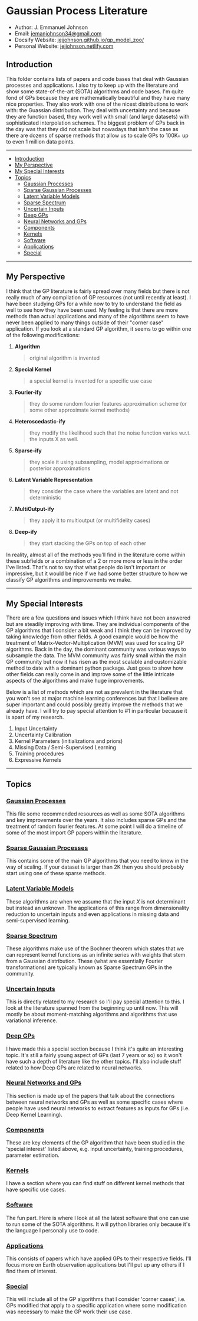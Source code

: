 # Gaussian Process Literature

* Author: J. Emmanuel Johnson
* Email: jemanjohnson34@gmail.com
* Docsify Website: [jejjohnson.github.io/gp_model_zoo/](https://jejjohnson.github.io/gp_model_zoo/)
* Personal Website: [jejjohnson.netlify.com](https://jejjohnson.netlify.com)


## Introduction 

This folder contains lists of papers and code bases that deal with Gaussian processes and applications. I also try to keep up with the literature and show some state-of-the-art (SOTA) algorithms and code bases. I'm quite fond of GPs because they are mathematically beautiful and they have many nice properties. They also work with one of the nicest distributions to work with: the Guassian distribution. They deal with uncertainty and because they are function based, they work well with small (and large datasets) with sophisticated interpolation schemes. The biggest problem of GPs back in the day was that they did not scale but nowadays that isn't the case as there are dozens of sparse methods that allow us to scale GPs to 100K+ up to even 1 million data points.

---

- [Introduction](#introduction)
- [My Perspective](#my-perspective)
- [My Special Interests](#my-special-interests)
- [Topics](#topics)
  - [Gaussian Processes](#gaussian-processes)
  - [Sparse Gaussian Processes](#sparse-gaussian-processes)
  - [Latent Variable Models](#latent-variable-models)
  - [Sparse Spectrum](#sparse-spectrum)
  - [Uncertain Inputs](#uncertain-inputs)
  - [Deep GPs](#deep-gps)
  - [Neural Networks and GPs](#neural-networks-and-gps)
  - [Components](#components)
  - [Kernels](#kernels)
  - [Software](#software)
  - [Applications](#applications)
  - [Special](#special)


---
## My Perspective

I think that the GP literature is fairly spread over many fields but there is not really much of any compilation of GP resources (not until recently at least). I have been studying GPs for a while now to try to understand the field as well to see how they have been used. My feeling is that there are more methods than actual applications and many of the algorithms seem to have never been applied to many things outside of their "corner case" application. If you look at a standard GP algorithm, it seems to go within one of the following modifications:

1. **Algorithm**
   > original algorithm is invented
2. **Special Kernel**
   > a special kernel is invented for a specific use case
3. **Fourier-ify**
   > they do some random fourier features approximation scheme (or some other approximate kernel methods) 
4. **Heteroscedastic-ify**
   > they modify the likelihood such that the noise function varies w.r.t. the inputs X as well.
5. **Sparse-ify**
   > they scale it using subsampling, model approximations or posterior approximations
6. **Latent Variable Representation**
   > they consider the case where the variables are latent and not deterministic
7. **MultiOutput-ify**
   > they apply it to multioutput (or multifidelity cases)
8.  **Deep-ify**
    > they start stacking the GPs on top of each other

In reality, almost all of the methods you'll find in the literature come within these subfields or a combination of a 2 or more more or less in the order I've listed. That's not to say that what people do isn't important or impressive, but it would be nice if we had some better structure to how we classify GP algorithms and improvements we make.

---
## My Special Interests

There are a few questions and issues which I think have not been answered but are steadily improving with time. They are individual components of the GP algorithms that I consider a bit weak and I think they can be improved by taking knowledge from other fields. A good example would be how the treatment of Matrix-Vector-Multiplication (MVM) was used for scaling GP algorithms. Back in the day, the dominant community was various ways to subsample the data. The MVM community was fairly small within the main GP community but now it has risen as the most scalable and customizable method to date with a dominant python package. Just goes to show how other fields can really come in and improve some of the little intricate aspects of the algorithms and make huge improvements.

Below is a list of methods which are not as prevalent in the literature that you won't see at major machine learning conferences but that I believe are super important and could possibly greatly improve the methods that we already have. I will try to pay special attention to #1 in particular because it is apart of my research.

1. Input Uncertainty
2. Uncertainty Calibration
3. Kernel Parameters (initializations and priors)
4. Missing Data / Semi-Supervised Learning
5. Training procedures
6. Expressive Kernels

---
## Topics

### [Gaussian Processes](literature/gps.md)

This file some recommended resources as well as some SOTA algorithms and key improvements over the years. It also includes sparse GPs and the treatment of random fourier features. At some point I will do a timeline of some of the most import GP papers within the literature. 

### [Sparse Gaussian Processes](literature/sparse_gps.md)

This contains some of the main GP algorithms that you need to know in the way of scaling. If your dataset is larger than 2K then you should probably start using one of these sparse methods.

### [Latent Variable Models](literature/latent_variable.md)

These algorithms are when we assume that the input $X$ is not determinant but instead an unknown. The applications of this range from dimensionality reduction to uncertain inputs and even applications in missing data and semi-supervised learning.

### [Sparse Spectrum](literature/fourier.md)

These algorithms make use of the Bochner theorem which states that we can represent kernel functions as an infinite series with weights that stem from a Gaussian distribution. These (what are essentially Fourier transformations) are typically known as Sparse Spectrum GPs in the community.

### [Uncertain Inputs](literature/uncertain_inputs.md)

This is directly related to my research so I'll pay special attention to this. I look at the literature spanned from the beginning up until now. This will mostly be about moment-matching algorithms and algorithms that use variational inference.

### [Deep GPs](literature/deep_gps.md)

I have made this a special section because I think it's quite an interesting topic. It's still a fairly young aspect of GPs (last 7 years or so) so it won't have such a depth of literature like the other topics. I'll also include stuff related to how Deep GPs are related to neural networks.

### [Neural Networks and GPs](literature/neural_networks.md)

This section is made up of the papers that talk about the connections between neural networks and GPs as well as some specific cases where people have used neural networks to extract features as inputs for GPs (i.e. Deep Kernel Learning).

### [Components](literature/components.md)

These are key elements of the GP algorithm that have been studied in the 'special interest' listed above, e.g. input uncertainty, training procedures, parameter estimation.

### [Kernels](literature/kernels.md)

I have a section where you can find stuff on different kernel methods that have specific use cases.

### [Software](software.md)

The fun part. Here is where I look at all the latest software that one can use to run some of the SOTA algorithms. It will python libraries only because it's the language I personally use to code.  


### [Applications](applications.md)

This consists of papers which have applied GPs to their respective fields. I'll focus more on Earth observation applications but I'll put up any others if I find them of interest.

### [Special](special.md)

This will include all of the GP algorithms that I consider 'corner cases', i.e. GPs modified that apply to a specific application where some modification was necessary to make the GP work their use case. 
